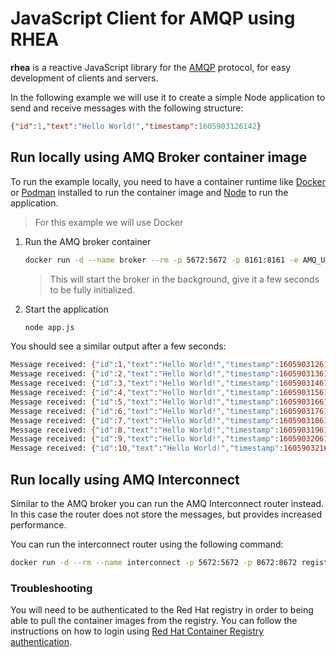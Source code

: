 # JavaScript Client for AMQP using RHEA

**rhea** is a reactive JavaScript library for the [AMQP](http://amqp.org/) protocol, for easy development of clients and servers. 

In the following example we will use it to create a simple Node application to send and receive messages with the following structure:

```json
{"id":1,"text":"Hello World!","timestamp":1605903126142}
```

## Run locally using AMQ Broker container image

To run the example locally, you need to have a container runtime like [Docker](https://www.docker.com/) or [Podman](https://podman.io/) installed to run the container image and [Node](https://nodejs.org/en/) to run the application.

>For this example we will use Docker

1. Run the AMQ broker container

   ```bash
   docker run -d --name broker --rm -p 5672:5672 -p 8161:8161 -e AMQ_USER=user -e AMQ_PASSWORD=password registry.redhat.io/amq7/amq-broker
   ```

   >This will start the broker in the background, give it a few seconds to be fully initialized.

1. Start the application

   ```bash
   node app.js
   ```

You should see a similar output after a few seconds:

```bash
Message received: {"id":1,"text":"Hello World!","timestamp":1605903126142}
Message received: {"id":2,"text":"Hello World!","timestamp":1605903136147}
Message received: {"id":3,"text":"Hello World!","timestamp":1605903146151}
Message received: {"id":4,"text":"Hello World!","timestamp":1605903156156}
Message received: {"id":5,"text":"Hello World!","timestamp":1605903166159}
Message received: {"id":6,"text":"Hello World!","timestamp":1605903176162}
Message received: {"id":7,"text":"Hello World!","timestamp":1605903186165}
Message received: {"id":8,"text":"Hello World!","timestamp":1605903196167}
Message received: {"id":9,"text":"Hello World!","timestamp":1605903206168}
Message received: {"id":10,"text":"Hello World!","timestamp":1605903216173}
```

## Run locally using AMQ Interconnect

Similar to the AMQ broker you can run the AMQ Interconnect router instead. In this case the router does not store the messages, but provides increased performance.

You can run the interconnect router using the following command:

```bash
docker run -d --rm --name interconnect -p 5672:5672 -p 8672:8672 registry.redhat.io/amq7/amq-interconnect
```

### Troubleshooting

You will need to be authenticated to the Red Hat registry in order to being able to pull the container images from the registry. You can follow the instructions on how to login using [Red Hat Container Registry authentication](https://access.redhat.com/RegistryAuthentication).
